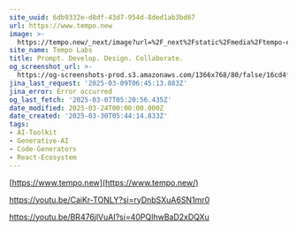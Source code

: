 ```yaml
---
site_uuid: 6db9332e-d8df-43d7-954d-8ded1ab3bd67
url: https://www.tempo.new
image: >-
  https://tempo.new/_next/image?url=%2F_next%2Fstatic%2Fmedia%2Ftempo-editor.720457c1.webp&w=3840&q=75
site_name: Tempo Labs
title: Prompt. Develop. Design. Collaborate.
og_screenshot_url: >-
  https://og-screenshots-prod.s3.amazonaws.com/1366x768/80/false/16cd4f14380c7d847ecf6957bc4ed12737eb620b1a6fc1c764582394cd44c96b.jpeg
jina_last_request: '2025-03-09T06:45:13.883Z'
jina_error: Error occurred
og_last_fetch: '2025-03-07T05:20:56.435Z'
date_modified: 2025-03-24T00:00:00.000Z
date_created: '2025-03-30T05:44:14.833Z'
tags:
- AI-Toolkit
- Generative-AI
- Code-Generators
- React-Ecosystem
---
```













[https://www.tempo.new](https://www.tempo.new/)

https://youtu.be/CaiKr-TONLY?si=ryDnbSXuA6SN1mr0

https://youtu.be/BR476jlVuAI?si=40PQIhwBaD2xDQXu